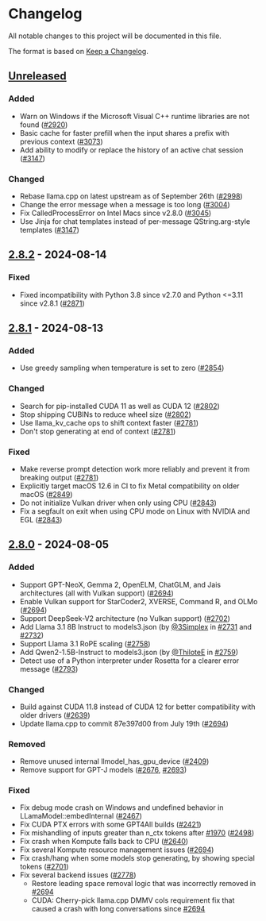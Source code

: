 # Changelog

All notable changes to this project will be documented in this file.

The format is based on [Keep a Changelog](https://keepachangelog.com/en/1.1.0/).

## [Unreleased]

### Added
- Warn on Windows if the Microsoft Visual C++ runtime libraries are not found ([#2920](https://github.com/nomic-ai/gpt4all/pull/2920))
- Basic cache for faster prefill when the input shares a prefix with previous context ([#3073](https://github.com/nomic-ai/gpt4all/pull/3073))
- Add ability to modify or replace the history of an active chat session ([#3147](https://github.com/nomic-ai/gpt4all/pull/3147))

### Changed
- Rebase llama.cpp on latest upstream as of September 26th ([#2998](https://github.com/nomic-ai/gpt4all/pull/2998))
- Change the error message when a message is too long ([#3004](https://github.com/nomic-ai/gpt4all/pull/3004))
- Fix CalledProcessError on Intel Macs since v2.8.0 ([#3045](https://github.com/nomic-ai/gpt4all/pull/3045))
- Use Jinja for chat templates instead of per-message QString.arg-style templates ([#3147](https://github.com/nomic-ai/gpt4all/pull/3147))

## [2.8.2] - 2024-08-14

### Fixed
- Fixed incompatibility with Python 3.8 since v2.7.0 and Python <=3.11 since v2.8.1 ([#2871](https://github.com/nomic-ai/gpt4all/pull/2871))

## [2.8.1] - 2024-08-13

### Added
- Use greedy sampling when temperature is set to zero ([#2854](https://github.com/nomic-ai/gpt4all/pull/2854))

### Changed
- Search for pip-installed CUDA 11 as well as CUDA 12 ([#2802](https://github.com/nomic-ai/gpt4all/pull/2802))
- Stop shipping CUBINs to reduce wheel size ([#2802](https://github.com/nomic-ai/gpt4all/pull/2802))
- Use llama\_kv\_cache ops to shift context faster ([#2781](https://github.com/nomic-ai/gpt4all/pull/2781))
- Don't stop generating at end of context ([#2781](https://github.com/nomic-ai/gpt4all/pull/2781))

### Fixed
- Make reverse prompt detection work more reliably and prevent it from breaking output ([#2781](https://github.com/nomic-ai/gpt4all/pull/2781))
- Explicitly target macOS 12.6 in CI to fix Metal compatibility on older macOS ([#2849](https://github.com/nomic-ai/gpt4all/pull/2849))
- Do not initialize Vulkan driver when only using CPU ([#2843](https://github.com/nomic-ai/gpt4all/pull/2843))
- Fix a segfault on exit when using CPU mode on Linux with NVIDIA and EGL ([#2843](https://github.com/nomic-ai/gpt4all/pull/2843))

## [2.8.0] - 2024-08-05

### Added
- Support GPT-NeoX, Gemma 2, OpenELM, ChatGLM, and Jais architectures (all with Vulkan support) ([#2694](https://github.com/nomic-ai/gpt4all/pull/2694))
- Enable Vulkan support for StarCoder2, XVERSE, Command R, and OLMo ([#2694](https://github.com/nomic-ai/gpt4all/pull/2694))
- Support DeepSeek-V2 architecture (no Vulkan support) ([#2702](https://github.com/nomic-ai/gpt4all/pull/2702))
- Add Llama 3.1 8B Instruct to models3.json (by [@3Simplex](https://github.com/3Simplex) in [#2731](https://github.com/nomic-ai/gpt4all/pull/2731) and [#2732](https://github.com/nomic-ai/gpt4all/pull/2732))
- Support Llama 3.1 RoPE scaling ([#2758](https://github.com/nomic-ai/gpt4all/pull/2758))
- Add Qwen2-1.5B-Instruct to models3.json (by [@ThiloteE](https://github.com/ThiloteE) in [#2759](https://github.com/nomic-ai/gpt4all/pull/2759))
- Detect use of a Python interpreter under Rosetta for a clearer error message ([#2793](https://github.com/nomic-ai/gpt4all/pull/2793))

### Changed
- Build against CUDA 11.8 instead of CUDA 12 for better compatibility with older drivers ([#2639](https://github.com/nomic-ai/gpt4all/pull/2639))
- Update llama.cpp to commit 87e397d00 from July 19th ([#2694](https://github.com/nomic-ai/gpt4all/pull/2694))

### Removed
- Remove unused internal llmodel\_has\_gpu\_device ([#2409](https://github.com/nomic-ai/gpt4all/pull/2409))
- Remove support for GPT-J models ([#2676](https://github.com/nomic-ai/gpt4all/pull/2676), [#2693](https://github.com/nomic-ai/gpt4all/pull/2693))

### Fixed
- Fix debug mode crash on Windows and undefined behavior in LLamaModel::embedInternal ([#2467](https://github.com/nomic-ai/gpt4all/pull/2467))
- Fix CUDA PTX errors with some GPT4All builds ([#2421](https://github.com/nomic-ai/gpt4all/pull/2421))
- Fix mishandling of inputs greater than n\_ctx tokens after [#1970](https://github.com/nomic-ai/gpt4all/pull/1970) ([#2498](https://github.com/nomic-ai/gpt4all/pull/2498))
- Fix crash when Kompute falls back to CPU ([#2640](https://github.com/nomic-ai/gpt4all/pull/2640))
- Fix several Kompute resource management issues ([#2694](https://github.com/nomic-ai/gpt4all/pull/2694))
- Fix crash/hang when some models stop generating, by showing special tokens ([#2701](https://github.com/nomic-ai/gpt4all/pull/2701))
- Fix several backend issues ([#2778](https://github.com/nomic-ai/gpt4all/pull/2778))
  - Restore leading space removal logic that was incorrectly removed in [#2694](https://github.com/nomic-ai/gpt4all/pull/2694)
  - CUDA: Cherry-pick llama.cpp DMMV cols requirement fix that caused a crash with long conversations since [#2694](https://github.com/nomic-ai/gpt4all/pull/2694)

[Unreleased]: https://github.com/nomic-ai/gpt4all/compare/python-v2.8.2...HEAD
[2.8.2]: https://github.com/nomic-ai/gpt4all/compare/python-v2.8.1...python-v2.8.2
[2.8.1]: https://github.com/nomic-ai/gpt4all/compare/python-v2.8.0...python-v2.8.1
[2.8.0]: https://github.com/nomic-ai/gpt4all/compare/python-v2.7.0...python-v2.8.0

